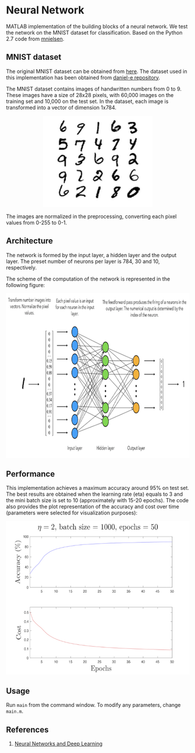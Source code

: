 # Neural Network

MATLAB implementation of the building blocks of a neural network. We test the network on the MNIST dataset for classification. Based on the Python 2.7 code from [mnielsen](https://github.com/mnielsen/neural-networks-and-deep-learning).


## MNIST dataset
The original MNIST dataset can be obtained from [here](http://yann.lecun.com/exdb/mnist/).
The dataset used in this implementation has been obtained from [daniel-e repository](https://github.com/daniel-e/mnist_octave).

The MNIST dataset contains images of handwritten numbers from 0 to 9. These images have a size of 28x28 pixels, with 60,000 images on the training set and 10,000 on the test set. In the dataset, each image is transformed into a vector of dimension 1x784. 

<p align="center">
  <img width="300" height="250" src="images/digits.png">
</p>


The images are normalized in the preprocessing, converting each pixel values from 0-255 to 0-1.


## Architecture
The network is formed by the input layer, a hidden layer and the output layer. The preset number of neurons per layer is 784, 30 and 10, respectively. 

The scheme of the computation of the network is represented in the following figure:

<p align="center">
  <img width="850" height="450" src="images/architecture.png">
</p>



## Performance
This implementation achieves a maximum accuracy around 95% on test set. The best results are obtained when the learning rate (eta) equals to 3 and the mini batch size is set to 10 (approximately with 15-20 epochs). The code also provides the plot representation of the accuracy and cost over time (parameters were selected for visualization purposes):

<p align="center">
  <img width="560" height="420" src="images/plot.png">
</p>



## Usage

Run `main` from the command window. To modify any parameters, change `main.m`.


## References
1. [Neural Networks and Deep Learning](http://neuralnetworksanddeeplearning.com)
